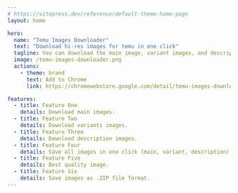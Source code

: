 ```yaml
---
# https://vitepress.dev/reference/default-theme-home-page
layout: home

hero:
  name: "Temu Images Downloader"
  text: "Download hi-res images for temu in one click"
  tagline: You can download the main image, variant images, and description images.
  image: /temu-images-downloader.png
  actions:
    - theme: brand
      text: Add to Chrome
      link: https://chromewebstore.google.com/detail/temu-images-downloader/mcmapejdcaphjkgijmdkbaodibkpamcc?hl=zh-CN

features:
  - title: Feature One
    details: Download main images.
  - title: Feature Two
    details: Download variants images.
  - title: Feature Three
    details: Download description images.
  - title: Feature Four
    details: Save all images in one click (main, variant, description).
  - title: Feature Five
    details: Best quality image.
  - title: Feature Six
    details: Save images as .ZIP file format.
---
```


<script setup>
    import TemuImagesDownloaderPricing from './components/TemuImagesDownloaderPricing.vue'
    import TemuImagesDownloaderFAQ from './components/TemuImagesDownloaderFAQ.vue'
    import Checkout from './Checkout.vue'
</script>

<TemuImagesDownloaderPricing />
<TemuImagesDownloaderFAQ />
<Checkout chrome-extension-name="temu_images_downloader" />
